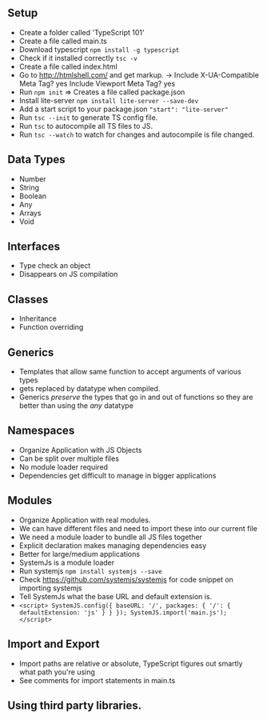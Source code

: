 ## Setup
* Create a folder called 'TypeScript 101'
* Create a file called main.ts
* Download typescript `npm install -g typescript`
* Check if it installed correctly `tsc -v`
* Create a file called index.html
* Go to http://htmlshell.com/ and get markup. -> Include X-UA-Compatible Meta Tag? yes Include Viewport     Meta Tag? yes
* Run `npm init` => Creates a file called package.json
* Install lite-server `npm install lite-server --save-dev`
* Add a start script to your package.json `"start": "lite-server"`
* Run `tsc --init` to generate TS config file.
* Run `tsc` to autocompile all TS files to JS.
* Run `tsc --watch` to watch for changes and autocompile is file changed.

## Data Types
* Number
* String
* Boolean
* Any
* Arrays
* Void

## Interfaces
* Type check an object
* Disappears on JS compilation

## Classes
* Inheritance
* Function overriding

## Generics
* Templates that allow same function to accept arguments of various types
* <T> gets replaced by datatype when compiled.
* Generics *preserve* the types that go in and out of functions so they are better than using the *any*     datatype

## Namespaces
* Organize Application with JS Objects
* Can be split over multiple files
* No module loader required
* Dependencies get difficult to manage in bigger applications

## Modules
* Organize Application with real modules.
* We can have different files and need to import these into our current file
* We need a module loader to bundle all JS files together
* Explicit declaration makes managing dependencies easy
* Better for large/medium applications
* SystemJs is a module loader
* Run systemjs `npm install systemjs --save` 
* Check https://github.com/systemjs/systemjs for code snippet on importing systemjs
* Tell SystemJs what the base URL and default extension is.
* `<script>
        SystemJS.config({
            baseURL: '/',
            packages: {
                '/': {
                    defaultExtension: 'js'
                }
            }
        });
        SystemJS.import('main.js');
    </script>`


## Import and Export
* Import paths are relative or absolute, TypeScript figures out smartly what path you're using
* See comments for import statements in main.ts 

## Using third party libraries.
